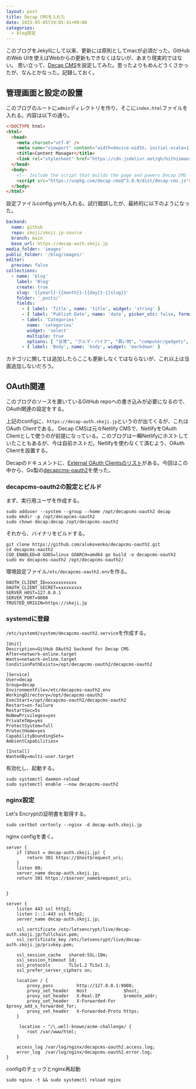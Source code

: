 ```yaml
---
layout: post
title: Decap CMSを入れた
date: 2025-05-05T19:05:41+09:00
categories:
  - blog設定
---
```

このブログをJekyllにして以来、更新には原則としてmacが必須だった。GitHubのWeb UIを使えばWebからの更新もできなくはないが、あまり現実的ではない。
思い立って、[Decap CMS](https://decapcms.org)を設定してみた。思ったよりもめんどうくさかったが、なんとかなった。記録しておく。

## 管理画面と設定の設置

このブログのルートに`admin`ディレクトリを作り、そこに`index.html`ファイルを入れる。内容は以下の通り。

```html
<!DOCTYPE html>
<html>
  <head>
    <meta charset="utf-8" />
    <meta name="viewport" content="width=device-width, initial-scale=1.0" />
    <title>Content Manager</title>
    <link rel="stylesheet" href="https://cdn.jsdelivr.net/gh/hithismani/responsive-decap@main/dist/responsive.css"> <!-- Unminfied -->    
  </head>
  <body>
    <!-- Include the script that builds the page and powers Decap CMS -->
    <script src="https://unpkg.com/decap-cms@^3.0.0/dist/decap-cms.js"></script>
  </body>
</html>
```

設定ファイルconfig.ymlも入れる。試行錯誤したが、最終的に以下のようになった。

```yaml
backend:
  name: github
  repo: skoji/skoji.jp-source
  branch: main
  base_url: https://decap-auth.skoji.jp
media_folder: 'images'
public_folder: '/blog/images/'
editor:
  preview: false
collections:
  - name: 'blog'
    label: 'Blog'
    create: true
    slug: '{{year}}-{{month}}-{{day}}-{{slug}}'
    folder: '_posts/'
    fields:
      - { label: 'Title', name: 'title', widget: 'string' }
      - { label: 'Publish Date', name: 'date', picker_utc: false, format: "YYYY-MM-DDTHH:mm:ssZ", widget: 'datetime' }
      - label: 'Categories'
        name: 'categories'
        widget: 'select'
        multiple: true
        options: [ "日常", "クルマ・バイク", "買い物", "computer/gadgets", "料理", "音楽",  "お酒", "本", "blog設定", "ソフトウェア", "ネタ", "写真", "映画", "このブログについて", "その他", ".NET Framework", "Ruby", "R", "ソフトウェア開発", "休むに似たり",  "Lua",  "atom",  "未分類",  "イベント",  "LowLevel",  "Factor",  "プログラミング言語",  "開発環境",  "Lisp系",  "電子書籍",  "gepub",  "電書",  "11日",  "webapp",  "目標",  "Rust",  "Mastodon",  "猫",  "ひとりアドベントカレンダー",  "英語の表現",  "個人事業主",  "font",  "日記",  "MikanOS",  "blender"]
      - { label: 'Body', name: 'body', widget: 'markdown' }
```

カテゴリに関しては追加したらここも更新しなくてはならないが、これ以上は当面追加しないだろう。

## OAuth関連

このブログのソースを置いているGitHub repoへの書き込みが必要になるので、OAuth関連の設定をする。

上記のconfigに、`https://decap-auth.skoji.jp`というのが出てくるが、これはOAuth Clientである。
Decap CMSは元々Netlify CMSで、NetlifyをOAuth Clientとして使うのが前提になっている。このブログは一瞬Netlifyにホストしていたこともあるが、今は自前ホストだ。Netlifyを使わなくて済むよう、OAuth Clientを設置する。

Decapのドキュメントに、[External OAuth Clientsのリスト](https://decapcms.org/docs/external-oauth-clients/)がある。今回はこの中から、Go製の[decapcms-oauth2](https://github.com/alukovenko/decapcms-oauth2)を使った。

### decapcms-oauth2の設定とビルド

まず、実行用ユーザを作成する。

```shell
sudo adduser --system --group --home /opt/decapcms-oauth2 decap
sudo mkdir -p /opt/decapcms-oauth2
sudo chown decap:decap /opt/decapcms-oauth2
```

それから、バイナリをビルドする。

```shell
git clone https://github.com/alukovenko/decapcms-oauth2.git
cd decapcms-oauth2
CGO_ENABLED=0 GOOS=linux GOARCH=amd64 go build -o decapcms-oauth2
sudo mv decapcms-oauth2 /opt/decapcms-oauth2/
```

環境設定ファイル`/etc/decapcms-oauth2.env`を作る。

```shell
OAUTH_CLIENT_ID=xxxxxxxxxxx
OAUTH_CLIENT_SECRET=xxxxxxxxx
SERVER_HOST=127.0.0.1
SERVER_PORT=9000
TRUSTED_ORIGIN=https://skoji.jp
```

### systemdに登録

`/etc/systemd/system/decapcms-oauth2.service`を作成する。

```
[Unit]
Description=GitHub OAuth2 backend for Decap CMS
After=network-online.target
Wants=network-online.target
ConditionPathExists=/opt/decapcms-oauth2/decapcms-oauth2

[Service]
User=decap
Group=decap
EnvironmentFile=/etc/decapcms-oauth2.env
WorkingDirectory=/opt/decapcms-oauth2
ExecStart=/opt/decapcms-oauth2/decapcms-oauth2
Restart=on-failure
RestartSec=5s
NoNewPrivileges=yes
PrivateTmp=yes
ProtectSystem=full
ProtectHome=yes
CapabilityBoundingSet=
AmbientCapabilities=

[Install]
WantedBy=multi-user.target
```

有効化し、起動する。

```shell
sudo systemctl daemon-reload
sudo systemctl enable --now decapcms-oauth2
```

### nginx設定

Let's Encryptの証明書を取得する。

```shell
sudo certbot certonly --nginx -d decap-auth.skoji.jp
```

nginx configを書く。

```nginx
server {
    if ($host = decap-auth.skoji.jp) {
        return 301 https://$host$request_uri;
    }
    listen 80;
    server_name decap-auth.skoji.jp;
    return 301 https://$server_name$request_uri;


}

server {
    listen 443 ssl http2;
    listen [::]:443 ssl http2;
    server_name decap-auth.skoji.jp;

    ssl_certificate /etc/letsencrypt/live/decap-auth.skoji.jp/fullchain.pem;
    ssl_certificate_key /etc/letsencrypt/live/decap-auth.skoji.jp/privkey.pem;

    ssl_session_cache   shared:SSL:10m;
    ssl_session_timeout 1d;
    ssl_protocols       TLSv1.2 TLSv1.3;
    ssl_prefer_server_ciphers on;

    location / {
        proxy_pass         http://127.0.0.1:9000;
        proxy_set_header   Host              $host;
        proxy_set_header   X-Real-IP         $remote_addr;
        proxy_set_header   X-Forwarded-For   $proxy_add_x_forwarded_for;
        proxy_set_header   X-Forwarded-Proto https;
    }

     location ~ ^/\.well-known/acme-challenge/ {
        root /var/www/html;
    }

    access_log /var/log/nginx/decapcms-oauth2.access.log;
    error_log  /var/log/nginx/decapcms-oauth2.error.log;
}
```

configのチェックとnginx再起動

```shell
sudo nginx -t && sudo systemctl reload nginx
```
